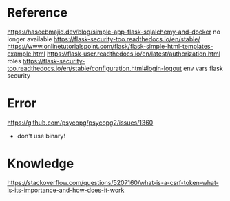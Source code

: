 # Reference
https://haseebmajid.dev/blog/simple-app-flask-sqlalchemy-and-docker no longer available
https://flask-security-too.readthedocs.io/en/stable/
https://www.onlinetutorialspoint.com/flask/flask-simple-html-templates-example.html
https://flask-user.readthedocs.io/en/latest/authorization.html roles
https://flask-security-too.readthedocs.io/en/stable/configuration.html#login-logout env vars flask security

# Error
https://github.com/psycopg/psycopg2/issues/1360
- don't use binary!

# Knowledge
https://stackoverflow.com/questions/5207160/what-is-a-csrf-token-what-is-its-importance-and-how-does-it-work